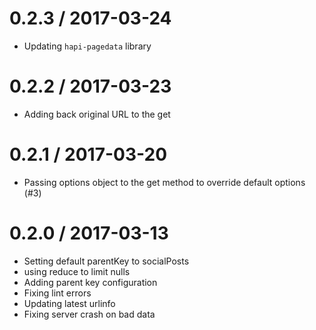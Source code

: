 
0.2.3 / 2017-03-24
==================

  * Updating `hapi-pagedata` library

0.2.2 / 2017-03-23
==================
  
  * Adding back original URL to the get

0.2.1 / 2017-03-20
==================

  * Passing options object to the get method to override default options (#3)

0.2.0 / 2017-03-13
==================

  * Setting default parentKey to socialPosts
  * using reduce to limit nulls
  * Adding parent key configuration
  * Fixing lint errors
  * Updating latest urlinfo
  * Fixing server crash on bad data
